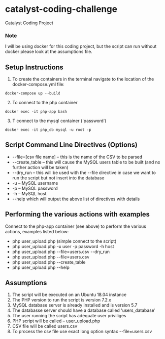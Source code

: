 # catalyst-coding-challenge

Catalyst Coding Project

### Note

I will be using docker for this coding project, but the script can run without docker please look at the assumptions file.

## Setup Instructions

1. To create the containers in the terminal navigate to the location of the docker-compose.yml file:

```
docker-compose up --build
```

2. To connect to the php container

```
docker exec -it php-app bash
```

3. T connect to the mysql container ('password')

```
docker exec -it php_db mysql -u root -p
```

## Script Command Line Directives (Options)

-   --file=[csv file name] – this is the name of the CSV to be parsed
-   --create_table – this will cause the MySQL users table to be built (and no further action will be taken)
-   --dry_run – this will be used with the --file directive in case we want to run the script but not insert into the database
-   -u – MySQL username
-   -p – MySQL password
-   -h – MySQL host
-   --help which will output the above list of directives with details

## Performing the various actions with examples

Connect to the php-app container (see above) to perform the various actions, examples listed below:

-   php user_upload.php (simple connect to the script)
-   php user_upload.php -u user -p password -h host
-   php user_upload.php --file=users.csv --dry_run
-   php user_upload.php --file=users.csv
-   php user_upload.php --create_table
-   php user_upload.php --help

## Assumptions

1. The script will be executed on an Ubuntu 18.04 instance
2. The PHP version to run the script is version 7.2.x
3. MySQL database server is already installed and is version 5.7
4. The databasse server should have a database called 'users_database'
5. The user running the script has adequate user priviliges
6. PHP script will be called – user_upload.php
7. CSV file will be called users.csv
8. To process the csv file use exact long option syntax --file=users.csv
